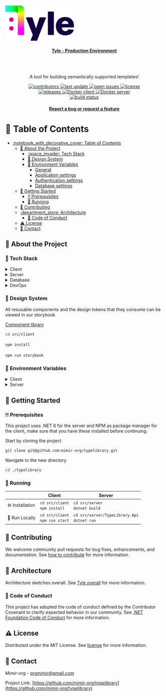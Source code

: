 ![tyle logo](img/tyleLogo.svg)
<div align="center">
  <h4>
  <a href="https://tyleclient.azurewebsites.net/">Tyle - Production Environment</a>
  </h4> 

  <br/>
  <br/>

  <p>A tool for building semantically supported templates!</p>

  <div>
    <a href="https://github.com/mimir-org/typelibrary/graphs/contributors">
      <img src="https://img.shields.io/github/contributors/mimir-org/typelibrary" alt="contributors" />
    </a>
    <a href="https://github.com/mimir-org/typelibrary/commits/main">
      <img src="https://img.shields.io/github/last-commit/mimir-org/typelibrary" alt="last update" />
    </a>
    <a href="https://github.com/mimir-org/typelibrary/issues/">
      <img src="https://img.shields.io/github/issues/mimir-org/typelibrary" alt="open issues" />
    </a>
    <a href="https://github.com/mimir-org/typelibrary/blob/master/LICENSE">
      <img src="https://img.shields.io/github/license/mimir-org/typelibrary.svg" alt="license" />
    </a>
  </div>

  <div>
    <a href="https://github.com/mimir-org/typelibrary/releases">
      <img src="https://img.shields.io/github/v/release/mimir-org/typelibrary" alt="releases" />
    </a>
    <a href="https://hub.docker.com/repository/docker/mimirorg/typelibrary-client">
      <img alt="Docker client" src="https://img.shields.io/docker/v/mimirorg/typelibrary-client?label=docker%20client" />
    </a>
    <a href="https://hub.docker.com/repository/docker/mimirorg/typelibrary-server">
      <img alt="Docker server" src="https://img.shields.io/docker/v/mimirorg/typelibrary-server?label=docker%20server" />
    </a>
  </div>

  <div>
    <a href="https://github.com/mimir-org/typelibrary/actions/workflows/main.yaml">
      <img src="https://github.com/mimir-org/typelibrary/actions/workflows/main.yaml/badge.svg?branch=main" alt="build status" />
    </a>
  </div>

  <h4>
  <a href="https://github.com/mimir-org/typelibrary/issues">Report a bug or request a feature</a>
  </h4>
</div>

# :notebook_with_decorative_cover: Table of Contents

- [:notebook\_with\_decorative\_cover: Table of Contents](#notebook_with_decorative_cover-table-of-contents)
    - [:star2: About the Project](#star2-about-the-project)
        - [:space\_invader: Tech Stack](#space_invader-tech-stack)
        - [:art: Design System](#art-design-system)
        - [:key: Environment Variables](#key-environment-variables)
            - [General](#general)
            - [Application settings](#application-settings)
            - [Authentication settings](#authentication-settings)
            - [Database settings](#database-settings)
    - [:toolbox: Getting Started](#toolbox-getting-started)
        - [:bangbang: Prerequisites](#bangbang-prerequisites)
        - [:running: Running](#running-running)
    - [:wave: Contributing](#wave-contributing)
    - [:department\_store: Architecture](#department_store-architecture)
        - [:scroll: Code of Conduct](#scroll-code-of-conduct)
    - [:warning: License](#warning-license)
    - [:handshake: Contact](#handshake-contact)

## :star2: About the Project

### :space_invader: Tech Stack

<details>
  <summary>Client</summary>
  <ul>
    <li><a href="https://www.typescriptlang.org/">Typescript</a></li>
    <li><a href="https://reactjs.org/">React.js</a></li>
    <li><a href="https://reactrouterdotcom.fly.dev/">React Router</a></li>
    <li><a href="https://react-hook-form.com/">React Hook Form</a></li>
    <li><a href="https://react-query.tanstack.com/">React Query</a></li>
    <li><a href="https://axios-http.com/">Axios</a></li>
    <li><a href="https://fakerjs.dev/">Faker</a></li>
    <li><a href="https://storybook.js.org/">Storybook</a></li>
    <li><a href="https://www.framer.com/motion/">Framer Motion</a></li>
    <li><a href="https://www.radix-ui.com/">Radix UI (Primitives)</a></li>
    <li><a href="https://styled-components.com/">styled-components</a></li>
    <li><a href="https://styled-icons.dev/">styled-icons</a></li>
    <li><a href="https://polished.js.org/">polished</a></li>
    <li><a href="https://react.i18next.com/">react-i18next</a></li>
    <li><a href="https://github.com/jquense/yup">yup</a></li>
  </ul>
</details>

<details>
  <summary>Server</summary>
  <ul>
    <li><a href="https://dotnet.microsoft.com/en-us/languages/csharp">C#</a></li>
    <li><a href="https://docs.microsoft.com/en-us/aspnet/core/">ASP.NET</a></li>
    <li><a href="https://docs.microsoft.com/en-us/azure/active-directory/develop/">MSAL.NET</a></li>
    <li><a href="https://www.newtonsoft.com/json">Json.NET</a></li>
    <li><a href="https://docs.microsoft.com/en-us/ef/">Entity Framework</a></li>
    <li><a href="https://automapper.org/">AutoMapper</a></li>
    <li><a href="https://xunit.net/">xUnit.NET</a></li>
    <li><a href="https://github.com/domaindrivendev/Swashbuckle.AspNetCore">Swashbuckle</a></li>
    <li><a href="https://github.com/moq/moq4">Moq</a></li>
    <li><a href="https://sendgrid.com/">Sendgrid</a></li>
    <li><a href="https://github.com/pankleks/TypeScriptBuilder">TypeScriptBuilder</a></li>
  </ul>
</details>

<details>
<summary>Database</summary>
  <ul>
    <li><a href="https://www.microsoft.com/en-us/sql-server/">MSSQL</a></li>
  </ul>
</details>

<details>
<summary>DevOps</summary>
  <ul>
    <li><a href="https://www.docker.com/">Docker</a></li>
    <li><a href="https://github.com/features/actions">Github Actions</a></li>
    <li><a href="https://www.terraform.io/">Terraform</a></li>
  </ul>
</details>

### :art: Design System

All resusable components and the design tokens that they consume can be viewed in our storybook

<a href="https://github.com/mimir-org/typelibrary/tree/dev/src/client/src/complib">Component library</a>

```bash
cd src/client

npm install

npm run storybook
```

### :key: Environment Variables

<!-- Client environment variables -->
<details>
<summary>Client</summary>

To set environment variables for client in development, edit the .env file. For production build, you have to set the environment variables into the container itself. You can override the .env with a .env.local file. This file is not included in git repo. \* is required.

\* `REACT_APP_API_BASE_URL` - Url to backend server

</details>

<!-- Server environment variables -->
<details>
<summary>Server</summary>

To set environment variables for server in development, edit the appsettings.json file. For production build, you have to set the environment variables into the application container itself. You can override the appsettings.json with a appsettings.local.json file. This file is not included in git repo. \* is required.

#### General

\* `ASPNETCORE_ENVIRONMENT` - Set .NET core environment

\* `CorsConfiguration__ValidOrigins` - Comma separated string of valid origins for CORS. E.g. http://localhost:3000,https://mimirorg.com

#### Application settings

\* `ApplicationSetting__ApplicationSemanticUrl` - The root semantic url for types.

\* `ApplicationSetting__ApplicationUrl` - The root url for current application.

#### Authentication settings

\* `MimirorgAuthSettings___ApplicationName` - The name of the auth application. Used for auth apps title.

\* `MimirorgAuthSettings__JwtKey` - The secret used for generating jwt keys, 64 characters.

\* `MimirorgAuthSettings__JwtIssuer` - The url for Jwt issuer.

\* `MimirorgAuthSettings__JwtAudience` - The url for Jwt audience.

\* `MimirorgAuthSettings__ApplicationUrl` - The root url for current application.

`MimirorgAuthSettings__RequireConfirmedAccount` - Is it required to confirm accout. Default true.

`MimirorgAuthSettings__JwtExpireMinutes` - The length of valid access token in minutes. Default 15.

`MimirorgAuthSettings__JwtRefreshExpireMinutes` - The length of valid refresh token in minutes. Default 1440.

`MimirorgAuthSettings__MaxFailedAccessAttempts` - The number of failed access attempts before locking account. Default 5.

`MimirorgAuthSettings__DefaultLockoutMinutes` - The length of lockout. Default 1440.

`MimirorgAuthSettings__RequireDigit` - Require digits in password. Default true.

`MimirorgAuthSettings__RequireUppercase` - Require uppercase in password. Default true.

`MimirorgAuthSettings__RequireNonAlphanumeric` - Require none alphanumeric in password. Default false.

`MimirorgAuthSettings__RequiredLength` - Require length of password. Default 10.

`MimirorgAuthSettings__EmailKey` - The sendgrid email key. Required if MimirorgAuthSettings\_\_RequireConfirmedAccount.

`MimirorgAuthSettings__EmailSecret` - The sendgrid email secret. Required if MimirorgAuthSettings\_\_RequireConfirmedAccount.

`MimirorgAuthSettings__QrWidth` - The width of the Qr Code. Default 300.

`MimirorgAuthSettings__QrHeight` - The height of the Qr Code. Default 300.

\* `MimirorgAuthSettings__DatabaseConfiguration__DataSource` - Identifier for auth database server.

\* `MimirorgAuthSettings__DatabaseConfiguration__Port` - Port of auth database server. E.g. 1443.

\* `MimirorgAuthSettings__DatabaseConfiguration__InitialCatalog` - Auth database name.

\* `MimirorgAuthSettings__DatabaseConfiguration__DbUser` - Server application auth database username, must be db owner on given catalog.

\* `MimirorgAuthSettings__DatabaseConfiguration__Password` - Server application auth database password.

#### Database settings

\* `DatabaseConfiguration__DataSource` - Identifier for database server

\* `DatabaseConfiguration__Port` - Port of database server. E.g. 1443

\* `DatabaseConfiguration__InitialCatalog` - Database name

\* `DatabaseConfiguration__DbUser` - Server application database username, must be db owner on given catalog

\* `DatabaseConfiguration__Password` - Server application database password

</details>

## :toolbox: Getting Started

### :bangbang: Prerequisites

This project uses .NET 6 for the server and NPM as package manager for the client,
make sure that you have these installed before continuing.

Start by cloning the project

```bash
git clone git@github.com:mimir-org/typelibrary.git
```

Navigate to the new directory

```bash
cd ./typelibrary
```

### :running: Running

|                       | Client                                 | Server                                              |
| --------------------- | -------------------------------------- | --------------------------------------------------- |
| :gear: Installation   | `cd src/client` <br /> `npm install`   | `cd src/server` <br /> `dotnet build`               |
| :running: Run Locally | `cd src/client` <br /> `npm run start` | `cd src/server/TypeLibrary.Api` <br /> `dotnet run` |

## :wave: Contributing

We welcome community pull requests for bug fixes, enhancements, and documentation. See [how to contribute](./contributing.md) for more information.

## :department_store: Architecture

Architecture sketches overall. See [Tyle overall](https://github.com/mimir-org/documents/blob/main/architecture/tyle_architecture_overall.pdf) for more information.

### :scroll: Code of Conduct

This project has adopted the code of conduct defined by the Contributor Covenant to clarify expected behavior in our community. See [.NET Foundation Code of Conduct](https://dotnetfoundation.org/about/code-of-conduct) for more information.

## :warning: License

Distributed under the MIT License. See [license](./license.md) for more information.

## :handshake: Contact

Mimir-org - orgmimir@gmail.com

Project Link: [https://github.com/mimir-org/typelibrary](https://github.com/mimir-org/typelibrary)
